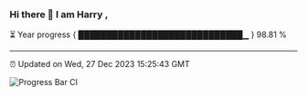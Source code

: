 ### Hi there 👋 I am Harry , 

⏳ Year progress { █████████████████████████████▁ } 98.81 %

---

⏰ Updated on Wed, 27 Dec 2023 15:25:43 GMT

![Progress Bar CI](https://github.com/duykhang68/duykhang68/workflows/Progress%20Bar%20CI/badge.svg)
